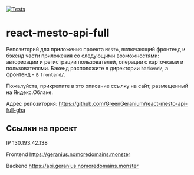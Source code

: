 [![Tests](https://github.com/GreenGeranium/react-mesto-api-full-gha/actions/workflows/tests.yml/badge.svg)](https://github.com/GreenGeranium/react-mesto-api-full-gha/actions/workflows/tests.yml)
# react-mesto-api-full
Репозиторий для приложения проекта `Mesto`, включающий фронтенд и бэкенд части приложения со следующими возможностями: авторизации и регистрации пользователей, операции с карточками и пользователями. Бэкенд расположите в директории `backend/`, а фронтенд - в `frontend/`. 
  
Пожалуйста, прикрепите в это описание ссылку на сайт, размещенный на Яндекс.Облаке.

Адрес репозитория: https://github.com/GreenGeranium/react-mesto-api-full-gha

## Ссылки на проект

IP 130.193.42.138

Frontend https://geranius.nomoredomains.monster

Backend https://api.geranius.nomoredomains.monster
